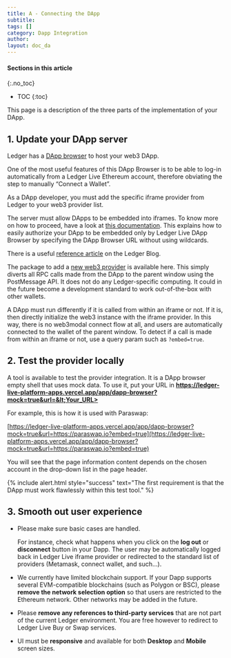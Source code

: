 ```yaml
---
title: A - Connecting the DApp 
subtitle:
tags: []
category: Dapp Integration
author:
layout: doc_da
---
```


#### Sections in this article
{:.no_toc}
* TOC
{:toc}

This page is a description of the three parts of the implementation of your DApp.

## 1. Update your DApp server

Ledger has a [DApp browser](https://github.com/LedgerHQ/ledger-live-platform-apps) to host your web3 DApp.

One of the most useful features of this DApp Browser is to be able to log-in automatically from a Ledger Live Ethereum account, therefore obviating the step to manually “Connect a Wallet”.

As a DApp developer, you must add the specific iframe provider from Ledger to your web3 provider list.

The server must allow DApps to be embedded into iframes. To know more on how to proceed, have a look at [this documentation](https://developer.mozilla.org/en-US/docs/Web/HTTP/Headers/Content-Security-Policy/frame-ancestors). This explains how to easily authorize your DApp to be embedded only by Ledger Live DApp Browser by specifying the DApp Browser URL without using wildcards.

There is a useful [reference article](https://blog.ledger.com/paraswap-defi/) on the Ledger Blog.

The package to add a [new web3 provider](https://www.npmjs.com/package/@ledgerhq/iframe-provider) is available here. This simply diverts all RPC calls made from the DApp to the parent window using the PostMessage API. It does not do any Ledger-specific computing. It could in the future become a development standard to work out-of-the-box with other wallets.

A DApp must run differently if it is called from within an iframe or not. If it is, then directly initialize the web3 instance with the iframe provider. In this way, there is no web3modal connect flow at all, and users are automatically connected to the wallet of the parent window. To detect if a call is made from within an iframe or not, use a query param such as `?embed=true`.

## 2. Test the provider locally

A tool is available to test the provider integration. It is a DApp browser empty shell that uses mock data. To use it, put your URL in <b>https://ledger-live-platform-apps.vercel.app/app/dapp-browser?mock=true&url=&lt;Your_URL></b>
  
For example, this is how it is used with Paraswap:

[https://ledger-live-platform-apps.vercel.app/app/dapp-browser?mock=true&url=https://paraswap.io?embed=true](https://ledger-live-platform-apps.vercel.app/app/dapp-browser?mock=true&url=https://paraswap.io?embed=true)

You will see that the page information content depends on the chosen account in the drop-down list in the page header.

<!--  -->
{% include alert.html style="success" text="The first requirement is that the DApp must work flawlessly within this test tool." %}
<!--  -->

## 3. Smooth out user experience

* Please make sure basic cases are handled.

  For instance, check what happens when you click on the **log out** or **disconnect** button in your Dapp. The user may be automatically logged back in Ledger Live iframe provider or redirected to the standard list of providers (Metamask, connect wallet, and such…).

* We currently have limited blockchain support. If your Dapp supports several EVM-compatible blockchains (such as Polygon or BSC), please **remove the network selection option** so that users are restricted to the Ethereum network. Other networks may be added in the future.

* Please **remove any references to third-party services** that are not part of the current Ledger environment. You are free however to redirect to Ledger Live Buy or Swap services.

* UI must be **responsive** and available for both **Desktop** and **Mobile** screen sizes.

